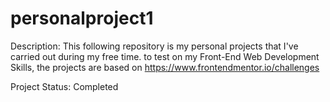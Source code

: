 # personalproject1

Description:
This following repository is my personal projects that I've carried out during my free time.
to test on my Front-End Web Development Skills, the projects are based on https://www.frontendmentor.io/challenges

Project Status:
Completed

